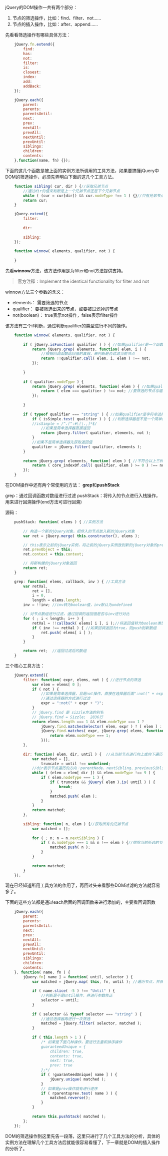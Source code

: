 jQuery的DOM操作一共有两个部分：     
1. 节点的筛选操作，比如：find、filter、not……
2. 节点的插入操作，比如：after、append……


先看看筛选操作有哪些具体方法：

```javascript
	jQuery.fn.extend({
		find:
		has:
		not:
		filter:
		is: 
		closest: 
		index:
		add: 
		addBack:		
	});

	jQuery.each({
		parent: 
		parents: 
		parentsUntil: 
		next: 
		prev: 
		nextAll: 
		prevAll: 
		nextUntil: 
		prevUntil:
		siblings: 
		children:
		contents: 
	},function(name, fn) {});
```	

下面的这几个函数是被上面的实例方法所调用的工具方法，如果要搞懂jQuery中DOM的筛选操作，必须先弄明白下面的这几个工具方法。

```javascript
	function sibling( cur, dir ) {//获取兄弟节点
		//通过dir的值来判断是上一个兄弟节点还是下个兄弟节点
		while ( (cur = cur[dir]) && cur.nodeType !== 1 ) {}//只有兄弟节点是元素节点才返回
		return cur;
	}

	jQuery.extend({
		filter:
	
		dir: 
	
		sibling: 
	});
	
	function winnow( elements, qualifier, not ) {
		
	}
```


先看**winnow**方法，该方法作用是为filter和not方法提供支持。    

> 官方注释：Implement the identical functionality for filter and not

winnow方法三个参数的含义：
- elements： 需要筛选的节点
- qualifier： 要被筛选出来的节点，或要被过滤掉的节点
- not(boolean)： true表示not操作，false表示filter操作


该方法有三个if判断，通过判断qualifier的类型进行不同的操作。

```javascript
	function winnow( elements, qualifier, not ) {
		
		if ( jQuery.isFunction( qualifier ) ) { //如果qualifier是一个函数
			return jQuery.grep( elements, function( elem, i ) {
				//根据回调函数返回值的真假，来判断是否过滤当前节点
				return !!qualifier.call( elem, i, elem ) !== not;
			});
	
		}
	
		if ( qualifier.nodeType ) {
			return jQuery.grep( elements, function( elem ) { //如果qualifier是DOM节点
				return ( elem === qualifier ) !== not; //要筛选的节点与遍历的节点进行对比
			});
	
		}
	
		if ( typeof qualifier === "string" ) { //如果qualifier是字符串选择器
			if ( isSimple.test( qualifier ) ) { //判断选择器是不是一个简单的选择器
			//isSimple = /^.[^:#\[\.,]*$/
				//如果是简单选择器直接返回
				return jQuery.filter( qualifier, elements, not );
			}
			//如果不是简单选择器先获取返回值
			qualifier = jQuery.filter( qualifier, elements );
		}
	
		return jQuery.grep( elements, function( elem ) { //不符合以上三种情况
			return ( core_indexOf.call( qualifier, elem ) >= 0 ) !== not;
		});
	}
```

在DOM操作中还有两个常使用的方法： **grep**和**pushStack**

grep：通过回调函数对数组进行过滤
pushStack：将传入的节点进行入栈操作，用来进行回溯操作(end方法可进行回溯)

源码：

```javascript
	pushStack: function( elems ) { //实例方法
		
		// 构造一个新的jQuery对象，把传入的节点放入新的jQuery对象
		var ret = jQuery.merge( this.constructor(), elems );

		// this表示之前的jQuery实例，将之前的jQuery实例放到新的jQuery对象的prevObject属性
		ret.prevObject = this;
		ret.context = this.context;

		// 将新构建的jQuery对象返回
		return ret;
	}

	grep: function( elems, callback, inv ) { //工具方法
		var retVal,
			ret = [],
			i = 0,
			length = elems.length;
		inv = !!inv; //inv转为boolean值，inv默认为undefined

		// 对节点数组进行过滤，通过回调的返回值是否与inv进行对比
		for ( ; i < length; i++ ) {
			retVal = !!callback( elems[ i ], i );//将返回值转为boolean类型
			if ( inv !== retVal ) { //如果回调返回为true，则push到新数组
				ret.push( elems[ i ] );
			}
		}

		return ret;  //返回过滤后的数组
	}
```

三个核心工具方法：

```javascript
	jQuery.extend({
		filter: function( expr, elems, not ) { //进行节点的筛选
			var elem = elems[ 0 ];
			if ( not ) {
				//如果是简单选择器，且是not操作，直接在选择器后面":not(" + expr + ")"
				//通过选择器的方式进行过滤
				expr = ":not(" + expr + ")"; 
			}
			// jQuery.find 是 sizzle方法的别名
			// jQuery.find = Sizzle;  2836行
			return elems.length === 1 && elem.nodeType === 1 ?
				jQuery.find.matchesSelector( elem, expr ) ? [ elem ] : [] :
				jQuery.find.matches( expr, jQuery.grep( elems, function( elem ) {
					return elem.nodeType === 1;
				}));
		},
	
		dir: function( elem, dir, until ) {  //从当前节点进行向上或向下遍历或向父节点遍历
			var matched = [],
				truncate = until !== undefined;
			//dir表示节点遍历的方向：parentNode、nextSibling、previousSibling
			while ( (elem = elem[ dir ]) && elem.nodeType !== 9 ) {
				if ( elem.nodeType === 1 ) {
					if ( truncate && jQuery( elem ).is( until ) ) {
						break;
					}
					matched.push( elem );
				}
			}
			return matched;
		},
	
		sibling: function( n, elem ) {//获取所有的兄弟节点
			var matched = [];
	
			for ( ; n; n = n.nextSibling ) {
				if ( n.nodeType === 1 && n !== elem ) {//排除当前所选的节点
					matched.push( n );
				}
			}
	
			return matched;
		}
	});
```

现在已经知道所用工具方法的作用了，再回过头来看那些DOM过滤的方法就容易多了。

下面的这些方法都是通过each后面的回调函数来进行添加的，主要看回调函数

```javascript
	jQuery.each({
		parent: 
		parents: 
		parentsUntil: 
		next: 
		prev: 
		nextAll: 
		prevAll: 
		nextUntil: 
		prevUntil:
		siblings: 
		children:
		contents: 
	}, function( name, fn ) {
		jQuery.fn[ name ] = function( until, selector ) {
			var matched = jQuery.map( this, fn, until ); //遍历节点，并获取返回的节点
	
			if ( name.slice( -5 ) !== "Until" ) {
				//判断是不是Until操作，并进行参数修正
				selector = until;
			}
	
			if ( selector && typeof selector === "string" ) {
				//通过选择器再进行一次筛选
				matched = jQuery.filter( selector, matched );
			}
	
			if ( this.length > 1 ) {
				/* 如果是下面几种操作，要进行去重和排序操作
				guaranteedUnique = {
					children: true,
					contents: true,
					next: true,
					prev: true
				};*/
				if ( !guaranteedUnique[ name ] ) {
					jQuery.unique( matched );
				}
				// 如果是prev操作就有进行逆序
				if ( rparentsprev.test( name ) ) {
					matched.reverse();
				}
			}
	
			return this.pushStack( matched );
		};
	});
```


DOM的筛选操作到这里先告一段落，这里只进行了几个工具方法的分析，具体的实例方法在理解几个工具方法后就能很容易看懂了，下一章就是DOM的插入操作的分析了。